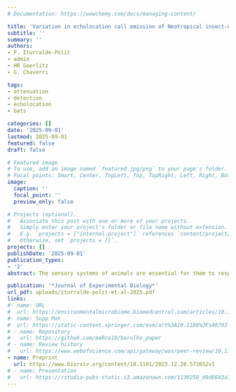 ```yaml
---
# Documentation: https://wowchemy.com/docs/managing-content/

title: 'Variation in echolocation call emission of Neotropical insect-eating bats in response to shifting ambient temperatures'
subtitle: ''
summary: ''
authors:
- P. Iturralde-Polit 
- admin
- HR Goerlitz
- G. Chaverri

tags:
- attenuation
- detection
- echolocation
- bats

categories: []
date: '2025-09-01'
lastmod: 2025-09-01
featured: false
draft: false

# Featured image
# To use, add an image named `featured.jpg/png` to your page's folder.
# Focal points: Smart, Center, TopLeft, Top, TopRight, Left, Right, BottomLeft, Bottom, BottomRight.
image:
  caption: ''
  focal_point: ''
  preview_only: false

# Projects (optional).
#   Associate this post with one or more of your projects.
#   Simply enter your project's folder or file name without extension.
#   E.g. `projects = ["internal-project"]` references `content/project/deep-learning/index.md`.
#   Otherwise, set `projects = []`.
projects: []
publishDate: '2025-09-01'
publication_types: 
- '2'
abstract: The sensory systems of animals are essential for them to respond to environmental cues and signals. However, their functionality might be altered by climate change. Most bats, for example, rely on acoustic signal emission to acquire food, but their high-frequency echolocation calls are strongly attenuated in the air. Attenuation in air changes with changing weather conditions, which can lead to shifts in echo-based prey detection distance. However, bats adjust call parameters to the task and environment, and this behavioural plasticity may also help them to counteract potential increases in sound attenuation to keep echo detectability constant. We explored this ability in a community of insectivorous bats in a montane forest of Costa Rica. We recorded bat echolocation calls in response to experimentally increased temperatures, simulating intermediate and arguably realistic projected climate change scenarios. We calculated atmospheric attenuation and detection distance for each temperature and echolocation call. We found some changes in source level and call duration, yet not in peak frequency, and responses were not consistent across species with increasing atmospheric attenuation. This might be explained by several non-mutually exclusive reasons, including that the experimental increase in temperature and change of atmospheric attenuation were not sufficient to affect close-range prey detection. Ultimately, this study contributes to our understanding of sensory system adaptation under the pressure imposed by climate change.

publication: '*Journal of Experimental Biology*'
url_pdf: uploads/iturralde-polit-et-al-2025.pdf
links:
#- name: URL
#  url: https://environmentalmicrobiome.biomedcentral.com/articles/10.1186/s40793-025-00757-8 
#- name: Supp Mat
#  url: https://static-content.springer.com/esm/art%3A10.1186%2Fs40793-025-00757-8/MediaObjects/40793_2025_757_MOESM1_ESM.docx
# - name: Repository
#   url: https://github.com/maRce10/barulho_paper
# - name: Review history
#   url: https://www.webofscience.com/api/gateway/wos/peer-review/10.1111/2041-210X.14481
- name: Preprint
  url: https://www.biorxiv.org/content/10.1101/2023.12.20.572652v1
# - name: Presentation
#   url: https://rstudio-pubs-static.s3.amazonaws.com/1130250_d0d6643a30754e408155ab07f2e7bd07.html
---
```

